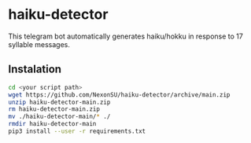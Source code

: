 # haiku-detector
This telegram bot automatically generates haiku/hokku in response to 17 syllable messages.
## Instalation
```bash
cd <your script path>
wget https://github.com/NexonSU/haiku-detector/archive/main.zip
unzip haiku-detector-main.zip
rm haiku-detector-main.zip
mv ./haiku-detector-main/* ./
rmdir haiku-detector-main
pip3 install --user -r requirements.txt
```
